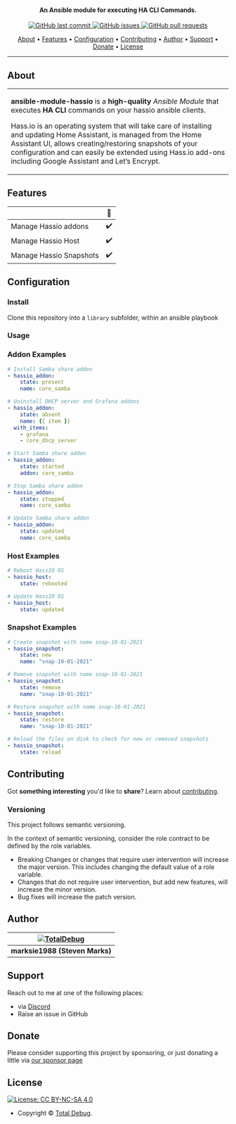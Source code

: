 <h4 align="center">An Ansible module for executing HA CLI Commands.</h4>

<p align="center">
    <a href="https://github.com/totaldebug/ansible-module-hassio/commits/master">
    <img src="https://img.shields.io/github/last-commit/totaldebug/ansible-module-hassio.svg?style=flat-square&logo=github&logoColor=white"
         alt="GitHub last commit">
    <a href="https://github.com/totaldebug/ansible-module-hassio/issues">
    <img src="https://img.shields.io/github/issues-raw/totaldebug/ansible-module-hassio.svg?style=flat-square&logo=github&logoColor=white"
         alt="GitHub issues">
    <a href="https://github.com/totaldebug/ansible-module-hassio/pulls">
    <img src="https://img.shields.io/github/issues-pr-raw/totaldebug/ansible-module-hassio.svg?style=flat-square&logo=github&logoColor=white"
         alt="GitHub pull requests">
</p>

<p align="center">
  <a href="#about">About</a> •
  <a href="#features">Features</a> •
  <a href="#configuration">Configuration</a> •
  <a href="#contributing">Contributing</a> •
  <a href="#author">Author</a> •
  <a href="#support">Support</a> •
  <a href="#donate">Donate</a> •
  <a href="#license">License</a>
</p>

---

## About

<table>
<tr>
<td>

**ansible-module-hassio** is a **high-quality** _Ansible Module_ that executes **HA CLI** commands on your hassio ansible clients.

Hass.io is an operating system that will take care of installing and updating Home Assistant, is managed from the Home Assistant UI, allows creating/restoring snapshots of your configuration and can easily be extended using Hass.io add-ons including Google Assistant and Let’s Encrypt.

</td>
</tr>
</table>

## Features

|                            |         🔰         |
| -------------------------- | :----------------: |
| Manage Hassio addons       |         ✔️         |
| Manage Hassio Host         |         ✔️         |
| Manage Hassio Snapshots    |         ✔️         |

## Configuration

### Install

Clone this repository into a `library` subfolder, within an ansible playbook

### Usage

### Addon Examples

```yaml
# Install Samba share addon
- hassio_addon:
    state: present
    name: core_samba

# Uninstall DHCP server and Grafana addons
- hassio_addon:
    state: absent
    name: {{ item }}
  with_items:
    - grafana
    - core_dhcp_server

# Start Samba share addon
- hassio_addon:
    state: started
    addon: core_samba

# Stop Samba share addon
- hassio_addon:
    state: stopped
    name: core_samba

# Update Samba share addon
- hassio_addon:
    state: updated
    name: core_samba
```

### Host Examples

```yaml
# Reboot HassIO OS
- hassio_host:
    state: rebooted

# Update HassIO OS
- hassio_host:
    state: updated
```

### Snapshot Examples

```yaml
# Create snapshot with name snap-10-01-2021
- hassio_snapshot:
    state: new
    name: "snap-10-01-2021"

# Remove snapshot with name snap-10-01-2021
- hassio_snapshot:
    state: remove
    name: "snap-10-01-2021"

# Restore snapshot with name snap-10-01-2021
- hassio_snapshot:
    state: restore
    name: "snap-10-01-2021"

# Reload the files on disk to check for new or removed snapshots
- hassio_snapshot:
    state: reload
```

## Contributing

Got **something interesting** you'd like to **share**? Learn about [contributing](https://github.com/totaldebug/.github/blob/main/.github/CONTRIBUTING.md).

### Versioning

This project follows semantic versioning.

In the context of semantic versioning, consider the role contract to be defined by the role variables.

- Breaking Changes or changes that require user intervention will increase the major version. This includes changing the default value of a role variable.
- Changes that do not require user intervention, but add new features, will increase the minor version.
- Bug fixes will increase the patch version.

## Author

| [![TotalDebug](https://totaldebug.uk/assets/images/logo.png)](https://linkedin.com/in/marksie1988) |
|:--:|
| **marksie1988 (Steven Marks)** |

## Support

Reach out to me at one of the following places:

- via [Discord](https://discord.gg/6fmekudc8Q)
- Raise an issue in GitHub

## Donate

Please consider supporting this project by sponsoring, or just donating a little via [our sponsor page](https://github.com/sponsors/marksie1988)

## License

[![License: CC BY-NC-SA 4.0](https://img.shields.io/badge/License-CC%20BY--NC--SA%204.0-orange.svg?style=flat-square)](https://creativecommons.org/licenses/by-nc-sa/4.0/)

- Copyright © [Total Debug](https://totaldebug.uk "Total Debug").

